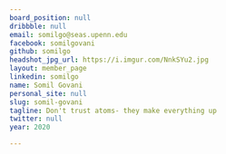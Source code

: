 ```yaml
---
board_position: null
dribbble: null
email: somilgo@seas.upenn.edu
facebook: somilgovani
github: somilgo
headshot_jpg_url: https://i.imgur.com/NnkSYu2.jpg
layout: member_page
linkedin: somilgo
name: Somil Govani
personal_site: null
slug: somil-govani
tagline: Don't trust atoms- they make everything up
twitter: null
year: 2020

---
```

